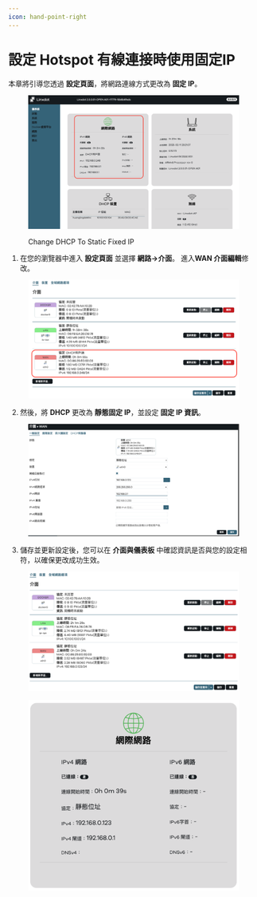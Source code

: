 ```yaml
---
icon: hand-point-right
---
```


# 設定 Hotspot 有線連接時使用固定IP

本章將引導您透過 **設定頁面**，將網路連線方式更改為 **固定 IP**。

<figure><img src="../.gitbook/assets/截圖 2025-02-12 清晨7.21.09.png" alt=""><figcaption><p>Change DHCP To Static Fixed IP</p></figcaption></figure>

1. 在您的瀏覽器中進入 **設定頁面** 並選擇 **網路->介面**。 進入**WAN 介面編輯**修改。&#x20;

<figure><img src="../.gitbook/assets/截圖 2025-02-12 清晨7.22.45.png" alt=""><figcaption></figcaption></figure>

2. 然後，將 **DHCP** 更改為 **靜態固定 IP**，並設定 **固定 IP 資訊**。&#x20;

<figure><img src="../.gitbook/assets/截圖 2025-02-12 清晨7.24.45.png" alt=""><figcaption></figcaption></figure>

3. 儲存並更新設定後，您可以在 **介面與儀表板** 中確認資訊是否與您的設定相符，以確保更改成功生效。

<div><figure><img src="../.gitbook/assets/截圖 2025-02-12 清晨7.25.39.png" alt=""><figcaption></figcaption></figure> <figure><img src="../.gitbook/assets/截圖 2025-02-12 清晨7.25.47.png" alt=""><figcaption></figcaption></figure></div>
